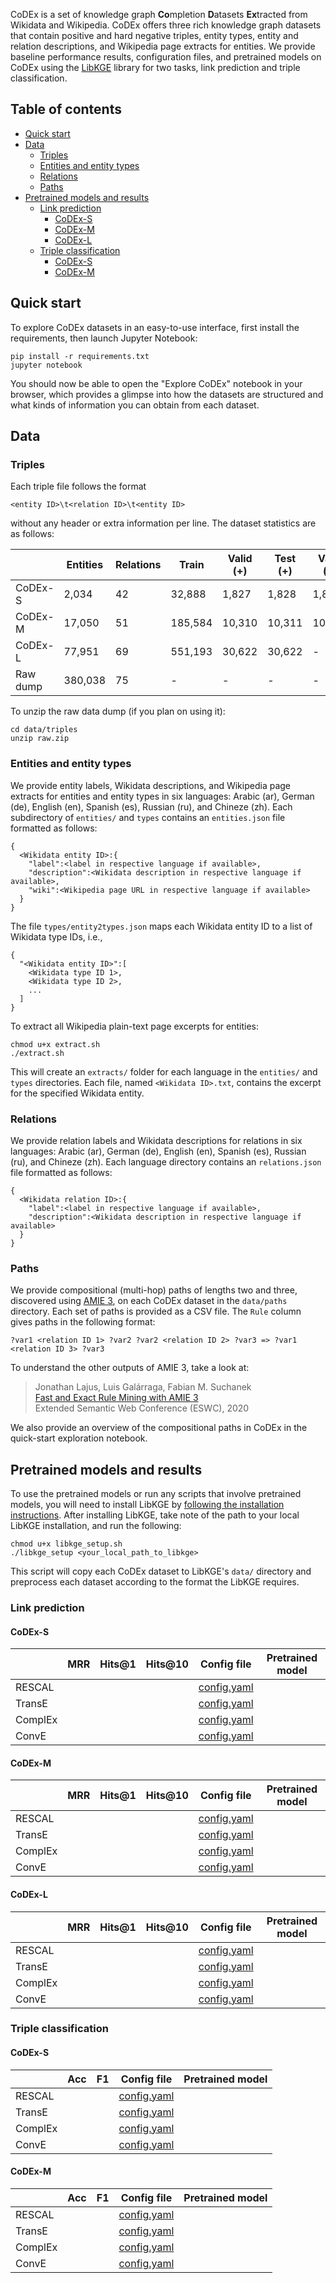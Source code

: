 CoDEx is a set of knowledge graph **Co**mpletion **D**atasets **Ex**tracted from Wikidata and Wikipedia. 
CoDEx offers three rich knowledge graph datasets that contain positive and hard negative triples, entity types, entity and relation descriptions, and Wikipedia page extracts for entities. 
We provide baseline performance results, configuration files, and pretrained models
on CoDEx using the <a href="https://github.com/uma-pi1/kge" target="_blank">LibKGE</a> library for two tasks, link prediction and triple classification.

## Table of contents
- <a href="#quick-start">Quick start</a>
- <a href="#data">Data</a>
    - <a href="#triples">Triples</a>
    - <a href="#entities">Entities and entity types</a>
    - <a href="#relations">Relations</a>
    - <a href="#paths">Paths</a>
- <a href="#models">Pretrained models and results</a>
  - <a href="#lp">Link prediction</a>
    - <a href="#s-lp">CoDEx-S</a>
    - <a href="#m-lp">CoDEx-M</a>
    - <a href="#l-lp">CoDEx-L</a>
  - <a href="#tc">Triple classification</a>
    - <a href="#s-tc">CoDEx-S</a>
    - <a href="#m-tc">CoDEx-M</a>

## <a id="quick-start">Quick start</a>

To explore CoDEx datasets in an easy-to-use interface, first install the requirements, then launch Jupyter Notebook:
```
pip install -r requirements.txt
jupyter notebook
```
You should now be able to open the "Explore CoDEx" notebook in your browser, which provides a glimpse into how the datasets are structured and what kinds of information you can obtain from each dataset. 

## <a id="data">Data</a>


### <a id="triples">Triples</a>
Each triple file follows the format
```
<entity ID>\t<relation ID>\t<entity ID>
```
without any header or extra information per line.
The dataset statistics are as follows:

|          | Entities | Relations | Train   | Valid (+) | Test (+) | Valid (-) | Test (-) | Total triples |
|----------|----------|-----------|---------|-----------|----------|-----------|----------|---------------|
| CoDEx-S  | 2,034    | 42        | 32,888  | 1,827     | 1,828    | 1,827     | 1,828    | 36,543        |
| CoDEx-M  | 17,050   | 51        | 185,584 | 10,310    | 10,311   | 10,310    | 10,311   | 206,205       |
| CoDEx-L  | 77,951   | 69        | 551,193 | 30,622    | 30,622   | -         | -        | 612,437       |
| Raw dump | 380,038  | 75        | -       | -         | -        | -         | -        | 1,156,222     |

To unzip the raw data dump (if you plan on using it):
```
cd data/triples
unzip raw.zip
```


### <a id="entities">Entities and entity types</a>
We provide entity labels, Wikidata descriptions, and Wikipedia page extracts for entities and entity types in six languages:
Arabic (ar), German (de), English (en), Spanish (es), Russian (ru), and Chineze (zh).
Each subdirectory of ```entities/``` and ```types``` contains an ```entities.json``` file formatted as follows:
```
{
  <Wikidata entity ID>:{
    "label":<label in respective language if available>,
    "description":<Wikidata description in respective language if available>,
    "wiki":<Wikipedia page URL in respective language if available>
  }
}
```

The file ```types/entity2types.json``` maps each Wikidata entity ID to a list of Wikidata type IDs, i.e.,
```
{
  "<Wikidata entity ID>":[
    <Wikidata type ID 1>,
    <Wikidata type ID 2>,
    ...
  ]
}
```

To extract all Wikipedia plain-text page excerpts for entities:
```
chmod u+x extract.sh
./extract.sh
```
This will create an ```extracts/``` folder for each language in the ```entities/``` and ```types``` directories.
Each file, named ```<Wikidata ID>.txt```, contains the excerpt for the specified Wikidata entity. 

### <a id="relations">Relations</a>
We provide relation labels and Wikidata descriptions for relations in six languages: 
Arabic (ar), German (de), English (en), Spanish (es), Russian (ru), and Chineze (zh).
Each language directory contains an ```relations.json``` file formatted as follows:
```
{
  <Wikidata relation ID>:{
    "label":<label in respective language if available>,
    "description":<Wikidata description in respective language if available>
  }
}
```

### <a id="paths">Paths</a>
We provide compositional (multi-hop) paths of lengths two and three, discovered using <a href="https://github.com/lajus/amie" target="_blank">AMIE 3</a>, on each CoDEx dataset in the ```data/paths``` directory. 
Each set of paths is provided as a CSV file.
The ```Rule``` column gives paths in the following format: 
```
?var1 <relation ID 1> ?var2 ?var2 <relation ID 2> ?var3 => ?var1 <relation ID 3> ?var3
```
To understand the other outputs of AMIE 3, take a look at:
> Jonathan Lajus, Luis Galárraga, Fabian M. Suchanek </br>
> <a href="https://suchanek.name/work/publications/eswc-2020-amie-3.pdf" target="_blank">Fast and Exact Rule Mining with AMIE 3</a>  </br>
> Extended Semantic Web Conference (ESWC), 2020

We also provide an overview of the compositional paths in CoDEx in the quick-start exploration notebook. 

## <a id="models">Pretrained models and results</a>

To use the pretrained models or run any scripts that involve pretrained models, you will need to install LibKGE by
<a href="https://github.com/uma-pi1/kge#quick-start" target="_blank">following the installation instructions</a>.
After installing LibKGE, take note of the path to your local LibKGE installation, and run the following:
```
chmod u+x libkge_setup.sh
./libkge_setup <your_local_path_to_libkge>
```
This script will copy each CoDEx dataset to LibKGE's ```data/``` directory and preprocess each dataset according to
the format the LibKGE requires. 

### <a id="lp">Link prediction</a>

#### <a id="s-lp">CoDEx-S</a>

|  | MRR | Hits@1 | Hits@10 | Config file | Pretrained model |
|---------|-----|--------|---------|-------------|------------------|
| RESCAL |  |  |  | <a href="models/link-prediction/codex-s/rescal/config.yaml">config.yaml</a> |  |
| TransE |  |  |  | <a href="models/link-prediction/codex-s/transe/config.yaml">config.yaml</a> |  |
| ComplEx |  |  |  | <a href="models/link-prediction/codex-s/complex/config.yaml">config.yaml</a> |  |
| ConvE |  |  |  | <a href="models/link-prediction/codex-s/conve/config.yaml">config.yaml</a> |  |

#### <a id="m-lp">CoDEx-M</a>

|  | MRR | Hits@1 | Hits@10 | Config file | Pretrained model |
|---------|-----|--------|---------|-------------|------------------|
| RESCAL |  |  |  | <a href="models/link-prediction/codex-m/rescal/config.yaml">config.yaml</a> |  |
| TransE |  |  |  | <a href="models/link-prediction/codex-m/transe/config.yaml">config.yaml</a> |  |
| ComplEx |  |  |  | <a href="models/link-prediction/codex-m/complex/config.yaml">config.yaml</a> |  |
| ConvE |  |  |  | <a href="models/link-prediction/codex-m/conve/config.yaml">config.yaml</a> |  |

#### <a id="l-lp">CoDEx-L</a>

|  | MRR | Hits@1 | Hits@10 | Config file | Pretrained model |
|---------|-----|--------|---------|-------------|------------------|
| RESCAL |  |  |  | <a href="models/link-prediction/codex-l/rescal/config.yaml">config.yaml</a> |  |
| TransE |  |  |  | <a href="models/link-prediction/codex-l/transe/config.yaml">config.yaml</a> |  |
| ComplEx |  |  |  | <a href="models/link-prediction/codex-l/complex/config.yaml">config.yaml</a> |  |
| ConvE |  |  |  | <a href="models/link-prediction/codex-l/conve/config.yaml">config.yaml</a> |  |

### <a id="tc">Triple classification</a>

#### <a id="s-tc">CoDEx-S</a>

|  | Acc | F1 | Config file | Pretrained model |
|---------|-----|----|-------------|------------------|
| RESCAL |  |  | <a href="models/triple-classification/codex-s/rescal/config.yaml">config.yaml</a> |  |
| TransE |  |  | <a href="models/triple-classification/codex-s/transe/config.yaml">config.yaml</a> |  |
| ComplEx |  |  | <a href="models/triple-classification/codex-s/complex/config.yaml">config.yaml</a> |  |
| ConvE |  |  | <a href="models/triple-classification/codex-s/conve/config.yaml">config.yaml</a> |  |

#### <a id="m-tc">CoDEx-M</a>

|  | Acc | F1 | Config file | Pretrained model |
|---------|-----|----|-------------|------------------|
| RESCAL |  |  | <a href="models/triple-classification/codex-m/rescal/config.yaml">config.yaml</a> |  |
| TransE |  |  | <a href="models/triple-classification/codex-m/transe/config.yaml">config.yaml</a> |  |
| ComplEx |  |  | <a href="models/triple-classification/codex-m/complex/config.yaml">config.yaml</a> |  |
| ConvE |  |  | <a href="models/triple-classification/codex-m/conve/config.yaml">config.yaml</a> |  |
